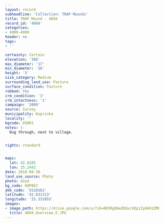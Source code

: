 ```yaml
---
layout: record
subheadline: 'Collection: TRAP Mounds'
title: TRAP Mound - 4094
record_id: '4094'
categories:
- 4000-4999
header: no
tags:
- ''

certainty: Certain
elevation: '386'
max_diameter: '17'
min_diameter: '16'
height: '5'
size_category: Medium
surrounding_land_use: Pasture
surface_condition: Pasture
robbed: Yes
crm_condition: '3'
crm_intactness: '1'
campaign: '2009'
source: Survey
municipality: Koprinka
locality: ''
bgcode: DS001
notes: |-
  Dug through, next to village.


rights: standard


maps:
  lat: 42.6285
  lon: 25.2442
date: 2018-08-30
land_use_source: Photo
photo: Good
bg_code: КОР067
akb_code: '5510161'
latitude: '42.631313'
longitude: '25.331055'
images:
- image_path: https://drive.google.com/uc?id=0B3Rg88wZDQscVEpiZy04U2ZMbDA
  title: 4094_Overview_E.JPG
---
```

